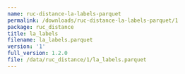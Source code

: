 ```yaml
---
name: ruc-distance-la-labels-parquet
permalink: /downloads/ruc-distance-la-labels-parquet/1
package: ruc_distance
title: la_labels
filename: la_labels.parquet
version: '1'
full_version: 1.2.0
file: /data/ruc_distance/1/la_labels.parquet
---
```

